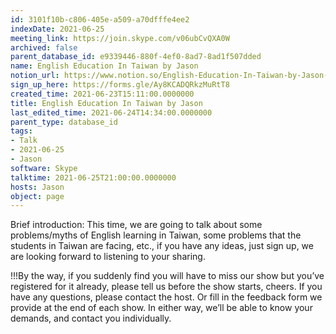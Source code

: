 ```yaml
---
id: 3101f10b-c806-405e-a509-a70dfffe4ee2
indexDate: 2021-06-25
meeting_link: https://join.skype.com/v06ubCvQXA0W
archived: false
parent_database_id: e9339446-880f-4ef0-8ad7-8ad1f507dded
name: English Education In Taiwan by Jason
notion_url: https://www.notion.so/English-Education-In-Taiwan-by-Jason-3101f10bc806405ea509a70dfffe4ee2
sign_up_here: https://forms.gle/Ay8KCADQRkzMuRtT8
created_time: 2021-06-23T15:11:00.0000000
title: English Education In Taiwan by Jason
last_edited_time: 2021-06-24T14:34:00.0000000
parent_type: database_id
tags:
- Talk
- 2021-06-25
- Jason
software: Skype
talktime: 2021-06-25T21:00:00.0000000
hosts: Jason
object: page
---
```




Brief introduction: This time, we are going to talk about some problems/myths of English learning in Taiwan, some problems that the students in Taiwan are facing, etc., if you have any ideas, just sign up, we are looking forward to listening to your sharing.

!!!By the way, if you suddenly find you will have to miss our show but you’ve registered for it already, please tell us before the show starts, cheers.
If you have any questions, please contact the host. Or fill in the feedback form we provide at the end of each show. In either way, we’ll be able to know your demands, and contact you individually.

